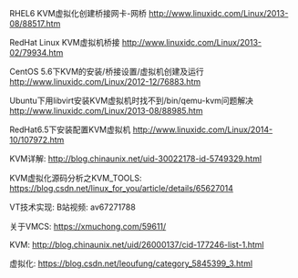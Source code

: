 RHEL6 KVM虚拟化创建桥接网卡-网桥 http://www.linuxidc.com/Linux/2013-08/88517.htm

RedHat Linux KVM虚拟机桥接 http://www.linuxidc.com/Linux/2013-02/79934.htm

CentOS 5.6下KVM的安装/桥接设置/虚拟机创建及运行 http://www.linuxidc.com/Linux/2012-12/76883.htm

Ubuntu下用libvirt安装KVM虚拟机时找不到/bin/qemu-kvm问题解决 http://www.linuxidc.com/Linux/2013-08/88985.htm

RedHat6.5下安装配置KVM虚拟机 http://www.linuxidc.com/Linux/2014-10/107972.htm

KVM详解: http://blog.chinaunix.net/uid-30022178-id-5749329.html

KVM虚拟化源码分析之KVM_TOOLS: https://blog.csdn.net/linux_for_you/article/details/65627014

VT技术实现: B站视频: av67271788

关于VMCS: https://xmuchong.com/59611/

KVM: http://blog.chinaunix.net/uid/26000137/cid-177246-list-1.html

虚拟化: https://blog.csdn.net/leoufung/category_5845399_3.html
